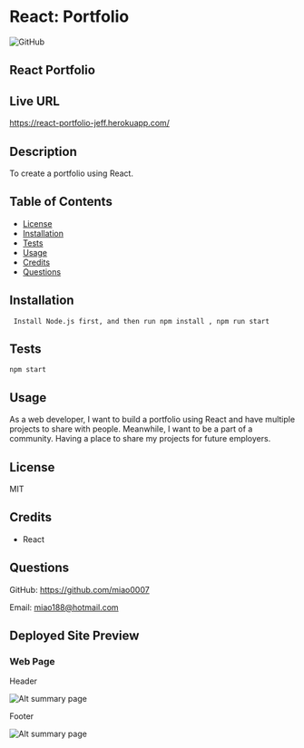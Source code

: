 # React: Portfolio
![GitHub](https://img.shields.io/badge/license-MIT-blue)

## React Portfolio

## Live URL
https://react-portfolio-jeff.herokuapp.com/

## Description
To  create a portfolio using React.
## Table of Contents
* [License](#license)
* [Installation](#installation)
* [Tests](#tests)
* [Usage](#usage)
* [Credits](#credits)
* [Questions](#questions)

## Installation
``` Install Node.js first, and then run npm install , npm run start```
## Tests
``` npm start ```
## Usage
As a web developer, I want to build a portfolio using React and have multiple projects to share with people. Meanwhile, I want to be a part of a community. Having a place to share my projects for future employers.
## License
MIT

## Credits

* React

## Questions
GitHub: https://github.com/miao0007

Email: miao188@hotmail.com

## Deployed Site Preview

### Web Page
Header

![Alt summary page](./jeff_portfolio_react/src/img/navbar.png)

Footer

![Alt summary page](./jeff_portfolio_react/src/img/footer1.png)
